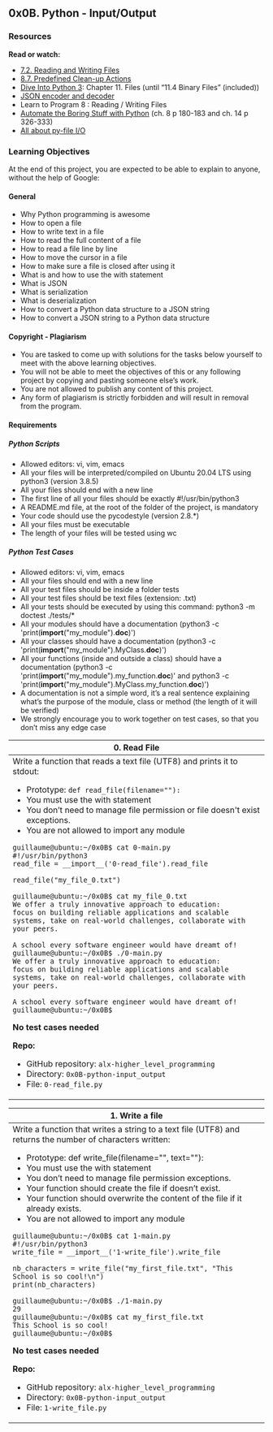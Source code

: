 ## 0x0B. Python - Input/Output
### Resources
__Read or watch:__

- [7.2. Reading and Writing Files]('https://docs.python.org/3/tutorial/inputoutput.html#reading-and-writing-files')
- [8.7. Predefined Clean-up Actions]('https://docs.python.org/3/tutorial/errors.html#predefined-clean-up-actions')
- [Dive Into Python 3]('https://histo.ucsf.edu/BMS270/diveintopython3-r802.pdf'): Chapter 11. Files (until “11.4 Binary Files” (included))
- [JSON encoder and decoder]('https://docs.python.org/3/library/json.html')
- Learn to Program 8 : Reading / Writing Files
- [Automate the Boring Stuff with Python]('https://automatetheboringstuff.com/') (ch. 8 p 180-183 and ch. 14 p 326-333)
- [All about py-file I/O]('https://techvidvan.com/tutorials/python-file-read-write/')
### Learning Objectives
At the end of this project, you are expected to be able to explain to anyone, without the help of Google:

#### General
- Why Python programming is awesome
- How to open a file
- How to write text in a file
- How to read the full content of a file
- How to read a file line by line
- How to move the cursor in a file
- How to make sure a file is closed after using it
- What is and how to use the with statement
- What is JSON
- What is serialization
- What is deserialization
- How to convert a Python data structure to a JSON string
- How to convert a JSON string to a Python data structure
#### Copyright - Plagiarism
- You are tasked to come up with solutions for the tasks below yourself to meet with the above learning objectives.
- You will not be able to meet the objectives of this or any following project by copying and pasting someone else’s work.
- You are not allowed to publish any content of this project.
- Any form of plagiarism is strictly forbidden and will result in removal from the program.
#### Requirements
##### Python Scripts
- Allowed editors: vi, vim, emacs
- All your files will be interpreted/compiled on Ubuntu 20.04 LTS using python3 (version 3.8.5)
- All your files should end with a new line
- The first line of all your files should be exactly #!/usr/bin/python3
- A README.md file, at the root of the folder of the project, is mandatory
- Your code should use the pycodestyle (version 2.8.*)
- All your files must be executable
- The length of your files will be tested using wc
##### Python Test Cases
- Allowed editors: vi, vim, emacs
- All your files should end with a new line
- All your test files should be inside a folder tests
- All your test files should be text files (extension: .txt)
- All your tests should be executed by using this command: python3 -m doctest ./tests/*
- All your modules should have a documentation (python3 -c 'print(__import__("my_module").__doc__)')
- All your classes should have a documentation (python3 -c 'print(__import__("my_module").MyClass.__doc__)')
- All your functions (inside and outside a class) should have a documentation (python3 -c 'print(__import__("my_module").my_function.__doc__)' and python3 -c 'print(__import__("my_module").MyClass.my_function.__doc__)')
- A documentation is not a simple word, it’s a real sentence explaining what’s the purpose of the module, class or method (the length of it will be verified)
- We strongly encourage you to work together on test cases, so that you don’t miss any edge case
<table>
 <thead>
  <tr>
   <th>0. Read File </th>
  </tr>
 </thead>
 <tbody>
  <tr>
   <td>Write a function that reads a text file (UTF8) and prints it to stdout:

- Prototype: `def read_file(filename=""):`
- You must use the with statement
- You don’t need to manage file permission or file doesn't exist exceptions.
- You are not allowed to import any module
```
guillaume@ubuntu:~/0x0B$ cat 0-main.py
#!/usr/bin/python3
read_file = __import__('0-read_file').read_file

read_file("my_file_0.txt")

guillaume@ubuntu:~/0x0B$ cat my_file_0.txt
We offer a truly innovative approach to education:
focus on building reliable applications and scalable systems, take on real-world challenges, collaborate with your peers. 

A school every software engineer would have dreamt of!
guillaume@ubuntu:~/0x0B$ ./0-main.py
We offer a truly innovative approach to education:
focus on building reliable applications and scalable systems, take on real-world challenges, collaborate with your peers. 

A school every software engineer would have dreamt of!
guillaume@ubuntu:~/0x0B$ 
```
__No test cases needed__

__Repo:__

- GitHub repository: `alx-higher_level_programming`
- Directory: `0x0B-python-input_output`
- File: `0-read_file.py`
   </td>
  </tr>
 </tbody>
</table>

<table>
 <thead>
  <tr>
   <th>1. Write a file </th>
  </tr>
 </thead>
 <tbody>
  <tr>
   <td>
Write a function that writes a string to a text file (UTF8) and returns the number of characters written:

- Prototype: def write_file(filename="", text=""):
- You must use the with statement
- You don’t need to manage file permission exceptions.
- Your function should create the file if doesn’t exist.
- Your function should overwrite the content of the file if it already exists.
- You are not allowed to import any module
```
guillaume@ubuntu:~/0x0B$ cat 1-main.py
#!/usr/bin/python3
write_file = __import__('1-write_file').write_file

nb_characters = write_file("my_first_file.txt", "This School is so cool!\n")
print(nb_characters)

guillaume@ubuntu:~/0x0B$ ./1-main.py
29
guillaume@ubuntu:~/0x0B$ cat my_first_file.txt
This School is so cool!
guillaume@ubuntu:~/0x0B$
```
__No test cases needed__

__Repo:__

- GitHub repository: `alx-higher_level_programming`
- Directory: `0x0B-python-input_output`
- File: `1-write_file.py`
   </td>
  </tr>
 </tbody>
</table>

